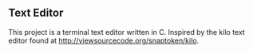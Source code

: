 ## Text Editor
This project is a terminal text editor written in C. Inspired by the kilo text editor found at http://viewsourcecode.org/snaptoken/kilo.
